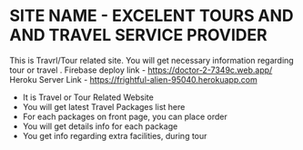 # SITE NAME - EXCELENT TOURS AND AND TRAVEL SERVICE PROVIDER
This is Travrl/Tour related site. You will get necessary information regarding tour or travel . 
Firebase deploy link - https://doctor-2-7349c.web.app/
Heroku Server Link -  https://frightful-alien-95040.herokuapp.com


- It is Travel or Tour Related Website 
- You will get latest Travel Packages list here
- For each packages on front page, you can place order
- You will get details info for each package
- You get info regarding extra facilities, during tour


        